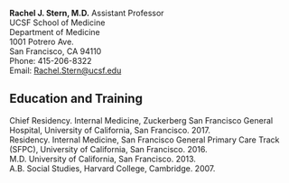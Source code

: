 **Rachel J. Stern, M.D.**
Assistant Professor  
UCSF School of Medicine  
Department of	Medicine  
1001 Potrero Ave.  
San Francisco, CA  94110  
Phone: 415-206-8322  
Email: Rachel.Stern@ucsf.edu  

## Education and Training
Chief Residency. Internal Medicine, Zuckerberg San Francisco General Hospital, University of California, San Francisco. 2017.	
Residency.	Internal Medicine, San Francisco General Primary Care Track (SFPC), University of California, San Francisco. 2016.	 
M.D. University of California, San Francisco. 2013.  
A.B. Social Studies, Harvard College, Cambridge. 2007.  
